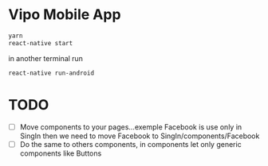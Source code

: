 # Vipo Mobile App

```bash
yarn
react-native start
```
in another terminal run

```bash
react-native run-android
```


# TODO
- [ ] Move components to your pages...exemple Facebook is use only in SingIn then we need to move Facebook to  SingIn/components/Facebook 
- [ ] Do the same to others components, in components let only generic components like Buttons